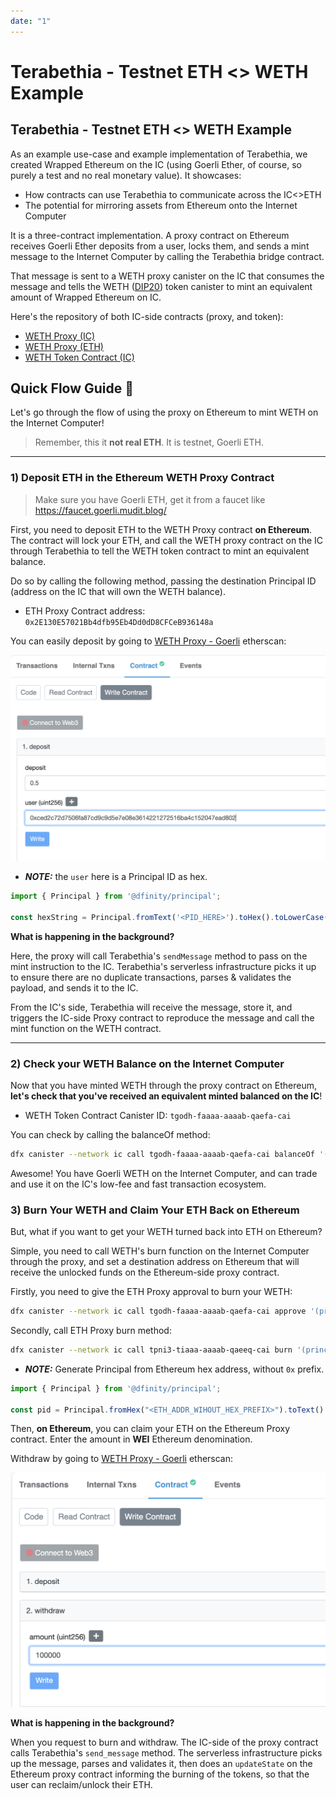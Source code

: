 ```yaml
---
date: "1"
---
```

# Terabethia - Testnet ETH <> WETH Example

## Terabethia - Testnet ETH <> WETH Example

As an example use-case and example implementation of Terabethia, we created Wrapped Ethereum on the IC (using Goerli Ether, of course, so purely a test and no real monetary value). It showcases:

- How contracts can use Terabethia to communicate across the IC<>ETH
- The potential for mirroring assets from Ethereum onto the Internet Computer

It is a three-contract implementation. A proxy contract on Ethereum receives Goerli Ether deposits from a user, locks them, and sends a mint message to the Internet Computer by calling the Terabethia bridge contract.

That message is sent to a WETH proxy canister on the IC that consumes the message and tells the WETH ([DIP20](https://github.com/Psychedelic/DIP20)) token canister to mint an equivalent amount of Wrapped Ethereum on IC.

Here's the repository of both IC-side contracts (proxy, and token):

- [WETH Proxy (IC)](https://github.com/Psychedelic/terabethia/blob/master/ic/w_eth/src/eth_proxy/src/lib.rs)
- [WETH Proxy (ETH)](https://github.com/Psychedelic/terabethia/blob/master/eth/contracts/EthProxy.sol)
- [WETH Token Contract (IC)](https://github.com/Psychedelic/terabethia/blob/master/ic/w_eth/src/token/token.did)

## Quick Flow Guide 🧰

Let's go through the flow of using the  proxy on Ethereum to mint WETH on the Internet Computer!

> Remember, this it **not real ETH**. It is testnet, Goerli ETH.

--- 

### 1) Deposit ETH in the Ethereum WETH Proxy Contract

> Make sure you have Goerli ETH, get it from a faucet like https://faucet.goerli.mudit.blog/

First, you need to deposit ETH to the WETH Proxy contract **on Ethereum**. The contract will lock your ETH, and call the WETH proxy contract on the IC through Terabethia to tell the WETH token contract to mint an equivalent balance.

Do so by calling the following method, passing the destination Principal ID (address on the IC that will own the WETH balance).

- ETH Proxy Contract address: `0x2E130E57021Bb4dfb95Eb4Dd0dD8CFCeB936148a`

You can easily deposit by going to [WETH Proxy - Goerli](https://goerli.etherscan.io/address/0x2E130E57021Bb4dfb95Eb4Dd0dD8CFCeB936148a#writeContract) etherscan:

![Etherscan_example](../imgs/mint_etherscan.png)

- ***NOTE:*** the `user` here is a Principal ID as hex.
```js
import { Principal } from '@dfinity/principal';

const hexString = Principal.fromText('<PID_HERE>').toHex().toLowerCase();
```

**What is happening in the background?**

Here, the proxy will call Terabethia's `sendMessage` method to pass on the mint instruction to the IC. Terabethia's serverless infrastructure picks it up to ensure there are no duplicate transactions, parses & validates the payload, and sends it to the IC.

From the IC's side, Terabethia will receive the message, store it, and triggers the IC-side Proxy contract to reproduce the message and call the mint function on the WETH contract.

----

### 2) Check your WETH Balance on the Internet Computer

Now that you have minted WETH through the proxy contract on Ethereum, **let's check that you've received an equivalent minted balanced on the IC**!

- WETH Token Contract Canister ID: `tgodh-faaaa-aaaab-qaefa-cai`

You can check by calling the balanceOf method:

```sh
dfx canister --network ic call tgodh-faaaa-aaaab-qaefa-cai balanceOf '(principal "<PID_HERE>")'
```

Awesome! You have Goerli WETH on the Internet Computer, and can trade and use it on the IC's low-fee and fast transaction ecosystem.

### 3) Burn Your WETH and Claim Your ETH Back on Ethereum

But, what if you want to get your WETH turned back into ETH on Ethereum?

Simple, you need to call WETH's burn function on the Internet Computer through the proxy, and set a destination address on Ethereum that will receive the unlocked funds on the Ethereum-side proxy contract.

Firstly, you need to give the ETH Proxy approval to burn your WETH:
```sh
dfx canister --network ic call tgodh-faaaa-aaaab-qaefa-cai approve '(principal "tpni3-tiaaa-aaaab-qaeeq-cai", 20000:nat)'
```

Secondly, call ETH Proxy burn method:
```sh
dfx canister --network ic call tpni3-tiaaa-aaaab-qaeeq-cai burn '(principal "<ETH_ADDRESS_AS_PID_HERE>", 2000:nat)'
```

- ***NOTE:*** Generate Principal from Ethereum hex address, without `0x` prefix. 
```js
import { Principal } from '@dfinity/principal';

const pid = Principal.fromHex("<ETH_ADDR_WIHOUT_HEX_PREFIX>").toText()
```

Then, **on Ethereum**, you can claim your ETH on the Ethereum Proxy contract. Enter the amount in **WEI** Ethereum denomination.

Withdraw by going to [WETH Proxy - Goerli](https://goerli.etherscan.io/address/0x2E130E57021Bb4dfb95Eb4Dd0dD8CFCeB936148a#writeContract) etherscan:

![Etherscan_example](../imgs/withdraw_etherscan.png)

**What is happening in the background?**

When you request to burn and withdraw. The IC-side of the proxy contract calls Terabethia's `send_message` method. The serverless infrastructure picks up the message, parses and validates it, then does an `updateState` on the Ethereum proxy contract informing the burning of the tokens, so that the user can reclaim/unlock their ETH.